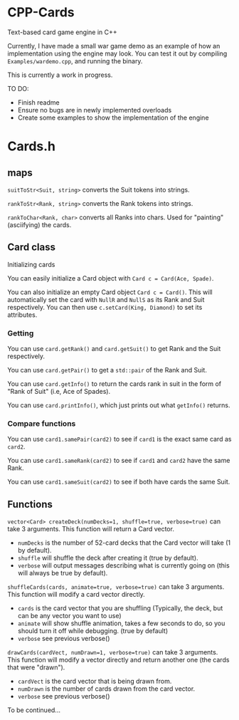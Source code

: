 # CPP-Cards
Text-based card game engine in C++

Currently, I have made a small war game demo as an example of how an implementation using the engine may look. You can test it out by compiling ``Examples/wardemo.cpp``, and running the binary.

This is currently a work in progress.

TO DO:
- Finish readme
- Ensure no bugs are in newly implemented overloads
- Create some examples to show the implementation of the engine

# Cards.h

## maps
``suitToStr<Suit, string>`` converts the Suit tokens into strings.

``rankToStr<Rank, string>`` converts the Rank tokens into strings.

``rankToChar<Rank, char>`` converts all Ranks into chars. Used for "painting" (asciifying) the cards.


## Card class
Initializing cards

You can easily initialize a Card object with ``Card c = Card(Ace, Spade)``.

You can also initialize an empty Card object ``Card c = Card()``. This will automatically set the card with ``NullR`` and ``NullS`` as its Rank and Suit respectively. You can then use ``c.setCard(King, Diamond)`` to set its attributes.


### Getting 

You can use ``card.getRank()`` and ``card.getSuit()`` to get Rank and the Suit respectively. 

You can use ``card.getPair()`` to get a ``std::pair`` of the Rank and Suit.

You can use ``card.getInfo()`` to return the cards rank in suit in the form of "Rank of Suit" (i.e, Ace of Spades).

You can use ``card.printInfo()``, which just prints out what ``getInfo()`` returns.


### Compare functions

You can use ``card1.samePair(card2)`` to see if ``card1`` is the exact same card as ``card2``.

You can use ``card1.sameRank(card2)`` to see if ``card1`` and ``card2`` have the same Rank.

You can use ``card1.sameSuit(card2)`` to see if both have cards the same Suit.



## Functions

``vector<Card> createDeck(numDecks=1, shuffle=true, verbose=true)`` can take 3 arguments. 
This function will return a Card vector.
- ``numDecks`` is the number of 52-card decks that the Card vector will take (1 by default). 
- ``shuffle`` will shuffle the deck after creating it (true by default).
- ``verbose`` will output messages describing what is currently going on (this will always be true by default).


``shuffleCards(cards, animate=true, verbose=true)`` can take 3 arguments. This function will modify a card vector directly.
- ``cards`` is the card vector that you are shuffling (Typically, the deck, but can be any vector you want to use)
- ``animate`` will show shuffle animation, takes a few seconds to do, so you should turn it off while debugging. (true by default)
- ``verbose`` see previous verbose()



``drawCards(cardVect, numDrawn=1, verbose=true)`` can take 3 arguments. This function will modify a vector directly and return another one (the cards that were "drawn").
- ``cardVect`` is the card vector that is being drawn from.
- ``numDrawn`` is the number of cards drawn from the card vector.
- ``verbose`` see previous verbose()

To be continued...